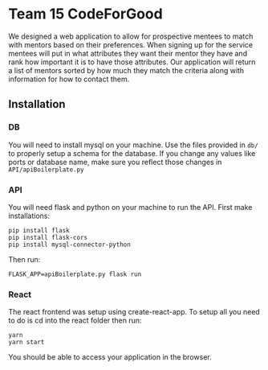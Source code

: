 # Team 15 CodeForGood

We designed a web application to allow for prospective mentees to match with mentors based on their preferences. When signing up for the service mentees will put in what attributes they want their mentor they have and rank how important it is to have those attributes. Our application will return a list of mentors sorted by how much they match the criteria along with information for how to contact them.

## Installation
### DB
You will need to install mysql on your machine. Use the files provided in ```db/``` to properly setup a schema for the database. If you change any values like ports or database name, make sure you reflect those changes in ```API/apiBoilerplate.py```

### API
You will need flask and python on your machine to run the API. First make installations:
```
pip install flask
pip install flask-cors
pip install mysql-connector-python
```
Then run:
```
FLASK_APP=apiBoilerplate.py flask run
```

### React
The react frontend was setup using create-react-app. To setup all you need to do is cd into the react folder then run:
```
yarn
yarn start
```
You should be able to access your application in the browser.
